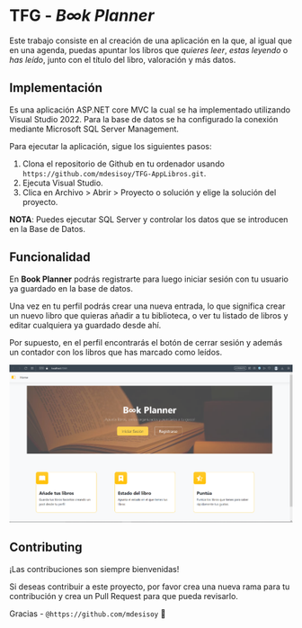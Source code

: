 # TFG - _B∞k Planner_

Este trabajo consiste en al creación de una aplicación en la que, al igual que en una agenda, puedas apuntar los libros que _quieres leer_, _estas leyendo_ o _has leído_, junto con el título del libro, valoración y más datos.

## Implementación

Es una aplicación ASP.NET core MVC la cual se ha implementado utilizando Visual Studio 2022. Para la base de datos se ha configurado la conexión mediante Microsoft SQL Server Management.

Para ejecutar la aplicación, sigue los siguientes pasos:
1. Clona el repositorio de Github en tu ordenador usando `https://github.com/mdesisoy/TFG-AppLibros.git`.
2. Ejecuta Visual Studio.
3. Clica en Archivo > Abrir > Proyecto o solución y elige la solución del proyecto.

**NOTA**: Puedes ejecutar SQL Server y controlar los datos que se introducen en la Base de Datos.

## Funcionalidad

En **Book Planner** podrás registrarte para luego iniciar sesión con tu usuario ya guardado en la base de datos.

Una vez en tu perfil podrás crear una nueva entrada, lo que significa crear un nuevo libro que quieras añadir a tu biblioteca, o ver tu listado de libros y editar cualquiera ya guardado desde ahí.

Por supuesto, en el perfil encontrarás el botón de cerrar sesión y además un contador con los libros que has marcado como leídos.

![Home Book Planner](Images/Home.png)




## Contributing

¡Las contribuciones son siempre bienvenidas!

Si deseas contribuir a este proyecto, por favor crea una nueva rama para tu contribución y crea un Pull Request para que pueda revisarlo.

Gracias - `@https://github.com/mdesisoy` :fallen_leaf:

